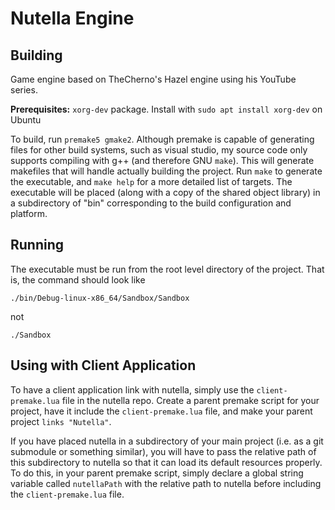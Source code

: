 # Nutella Engine
## Building

Game engine based on TheCherno's Hazel engine using his YouTube series. 

**Prerequisites:** `xorg-dev` package. Install with `sudo apt install xorg-dev` on Ubuntu 

To build, run `premake5 gmake2`. Although premake is capable of generating files for other build systems, such as visual studio, my source code only supports compiling with g++ (and therefore GNU `make`). This will generate makefiles that will handle actually building the project. Run `make` to generate the executable, and `make help` for a more detailed list of targets. The executable will be placed (along with a copy of the shared object library) in a subdirectory of "bin" corresponding to the build configuration and platform.

## Running

The executable must be run from the root level directory of the project. That is, the command should look like 
```
./bin/Debug-linux-x86_64/Sandbox/Sandbox
```
not
```
./Sandbox
```

## Using with Client Application
To have a client application link with nutella, simply use the `client-premake.lua` file in the nutella repo. Create a parent premake script for your project, have it include the `client-premake.lua` file, and make your parent project `links "Nutella"`. 

If you have placed nutella in a subdirectory of your main project (i.e. as a git submodule or something similar), you will have to pass the relative path of this subdirectory to nutella so that it can load its default resources properly. To do this, in your parent premake script, simply declare a global string variable called `nutellaPath` with the relative path to nutella before including the `client-premake.lua` file. 
